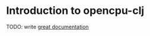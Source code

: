# Introduction to opencpu-clj

TODO: write [great documentation](http://jacobian.org/writing/what-to-write/)
